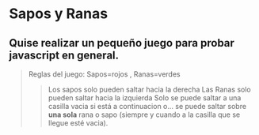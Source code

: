 # Sapos y Ranas
## Quise realizar un pequeño juego para probar javascript en general.

> Reglas del juego:
> Sapos=rojos , Ranas=verdes
>> Los sapos solo pueden saltar hacia la derecha
>> Las Ranas solo pueden saltar hacia la izquierda
>> Solo se puede saltar a una casilla vacia si está a continuacion o...
>> se puede saltar sobre **una sola** rana o sapo (siempre y cuando a la casilla que se llegue esté vacia).
